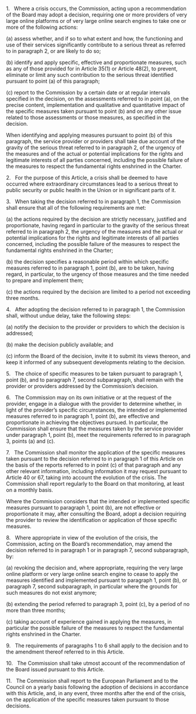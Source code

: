 1.   Where a crisis occurs, the Commission, acting upon a recommendation of the Board may adopt a decision, requiring one or more providers of very large online platforms or of very large online search engines to take one or more of the following actions:

(a) assess whether, and if so to what extent and how, the functioning and use of their services significantly contribute to a serious threat as referred to in paragraph 2, or are likely to do so;

(b) identify and apply specific, effective and proportionate measures, such as any of those provided for in Article 35(1) or Article 48(2), to prevent, eliminate or limit any such contribution to the serious threat identified pursuant to point (a) of this paragraph;

(c) report to the Commission by a certain date or at regular intervals specified in the decision, on the assessments referred to in point (a), on the precise content, implementation and qualitative and quantitative impact of the specific measures taken pursuant to point (b) and on any other issue related to those assessments or those measures, as specified in the decision.

When identifying and applying measures pursuant to point (b) of this paragraph, the service provider or providers shall take due account of the gravity of the serious threat referred to in paragraph 2, of the urgency of the measures and of the actual or potential implications for the rights and legitimate interests of all parties concerned, including the possible failure of the measures to respect the fundamental rights enshrined in the Charter.

2.   For the purpose of this Article, a crisis shall be deemed to have occurred where extraordinary circumstances lead to a serious threat to public security or public health in the Union or in significant parts of it.

3.   When taking the decision referred to in paragraph 1, the Commission shall ensure that all of the following requirements are met:

(a) the actions required by the decision are strictly necessary, justified and proportionate, having regard in particular to the gravity of the serious threat referred to in paragraph 2, the urgency of the measures and the actual or potential implications for the rights and legitimate interests of all parties concerned, including the possible failure of the measures to respect the fundamental rights enshrined in the Charter;

(b) the decision specifies a reasonable period within which specific measures referred to in paragraph 1, point (b), are to be taken, having regard, in particular, to the urgency of those measures and the time needed to prepare and implement them;

(c) the actions required by the decision are limited to a period not exceeding three months.

4.   After adopting the decision referred to in paragraph 1, the Commission shall, without undue delay, take the following steps:

(a) notify the decision to the provider or providers to which the decision is addressed;

(b) make the decision publicly available; and

(c) inform the Board of the decision, invite it to submit its views thereon, and keep it informed of any subsequent developments relating to the decision.

5.   The choice of specific measures to be taken pursuant to paragraph 1, point (b), and to paragraph 7, second subparagraph, shall remain with the provider or providers addressed by the Commission’s decision.

6.   The Commission may on its own initiative or at the request of the provider, engage in a dialogue with the provider to determine whether, in light of the provider’s specific circumstances, the intended or implemented measures referred to in paragraph 1, point (b), are effective and proportionate in achieving the objectives pursued. In particular, the Commission shall ensure that the measures taken by the service provider under paragraph 1, point (b), meet the requirements referred to in paragraph 3, points (a) and (c).

7.   The Commission shall monitor the application of the specific measures taken pursuant to the decision referred to in paragraph 1 of this Article on the basis of the reports referred to in point (c) of that paragraph and any other relevant information, including information it may request pursuant to Article 40 or 67, taking into account the evolution of the crisis. The Commission shall report regularly to the Board on that monitoring, at least on a monthly basis.

Where the Commission considers that the intended or implemented specific measures pursuant to paragraph 1, point (b), are not effective or proportionate it may, after consulting the Board, adopt a decision requiring the provider to review the identification or application of those specific measures.

8.   Where appropriate in view of the evolution of the crisis, the Commission, acting on the Board’s recommendation, may amend the decision referred to in paragraph 1 or in paragraph 7, second subparagraph, by:

(a) revoking the decision and, where appropriate, requiring the very large online platform or very large online search engine to cease to apply the measures identified and implemented pursuant to paragraph 1, point (b), or paragraph 7, second subparagraph, in particular where the grounds for such measures do not exist anymore;

(b) extending the period referred to paragraph 3, point (c), by a period of no more than three months;

(c) taking account of experience gained in applying the measures, in particular the possible failure of the measures to respect the fundamental rights enshrined in the Charter.

9.   The requirements of paragraphs 1 to 6 shall apply to the decision and to the amendment thereof referred to in this Article.

10.   The Commission shall take utmost account of the recommendation of the Board issued pursuant to this Article.

11.   The Commission shall report to the European Parliament and to the Council on a yearly basis following the adoption of decisions in accordance with this Article, and, in any event, three months after the end of the crisis, on the application of the specific measures taken pursuant to those decisions.